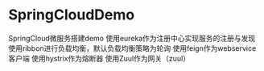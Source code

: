 # SpringCloudDemo
SpringCloud微服务搭建demo 
使用eureka作为注册中心实现服务的注册与发现 
使用ribbon进行负载均衡，默认负载均衡策略为轮询 
使用feign作为webservice客户端 
使用hystrix作为熔断器 
使用Zuul作为网关（zuul）
